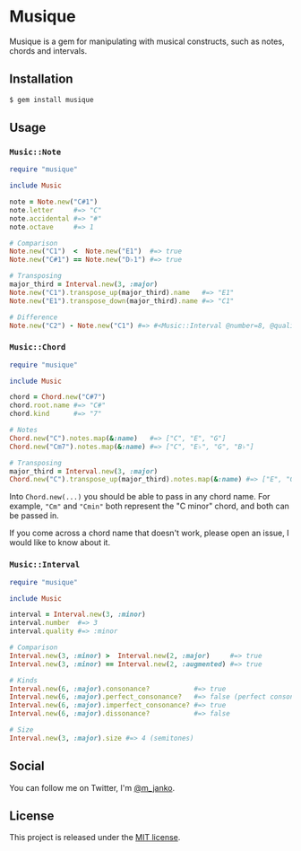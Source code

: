 # Musique

Musique is a gem for manipulating with musical constructs, such as notes,
chords and intervals.

Installation
------------

```sh
$ gem install musique
```

Usage
-----

### `Music::Note`

```rb
require "musique"

include Music

note = Note.new("C#1")
note.letter     #=> "C"
note.accidental #=> "#"
note.octave     #=> 1

# Comparison
Note.new("C1")  <  Note.new("E1")  #=> true
Note.new("C#1") == Note.new("D♭1") #=> true

# Transposing
major_third = Interval.new(3, :major)
Note.new("C1").transpose_up(major_third).name   #=> "E1"
Note.new("E1").transpose_down(major_third).name #=> "C1"

# Difference
Note.new("C2") - Note.new("C1") #=> #<Music::Interval @number=8, @quality=:perfect>
```

### `Music::Chord`

```rb
require "musique"

include Music

chord = Chord.new("C#7")
chord.root.name #=> "C#"
chord.kind      #=> "7"

# Notes
Chord.new("C").notes.map(&:name)   #=> ["C", "E", "G"]
Chord.new("Cm7").notes.map(&:name) #=> ["C", "E♭", "G", "B♭"]

# Transposing
major_third = Interval.new(3, :major)
Chord.new("C").transpose_up(major_third).notes.map(&:name) #=> ["E", "G#", "B"]
```

Into `Chord.new(...)` you should be able to pass in any chord name. For example,
`"Cm"` and `"Cmin"` both represent the "C minor" chord, and both can be passed in.

If you come across a chord name that doesn't work, please open an issue,
I would like to know about it.

### `Music::Interval`

```rb
require "musique"

include Music

interval = Interval.new(3, :minor)
interval.number  #=> 3
interval.quality #=> :minor

# Comparison
Interval.new(3, :minor) >  Interval.new(2, :major)     #=> true
Interval.new(3, :minor) == Interval.new(2, :augmented) #=> true

# Kinds
Interval.new(6, :major).consonance?           #=> true
Interval.new(6, :major).perfect_consonance?   #=> false (perfect consonances are 1, 4, and 5)
Interval.new(6, :major).imperfect_consonance? #=> true
Interval.new(6, :major).dissonance?           #=> false

# Size
Interval.new(3, :major).size #=> 4 (semitones)
```

Social
------

You can follow me on Twitter, I'm [@m_janko](http://twitter.com/m_janko).

License
-------

This project is released under the [MIT license](/LICENSE).
